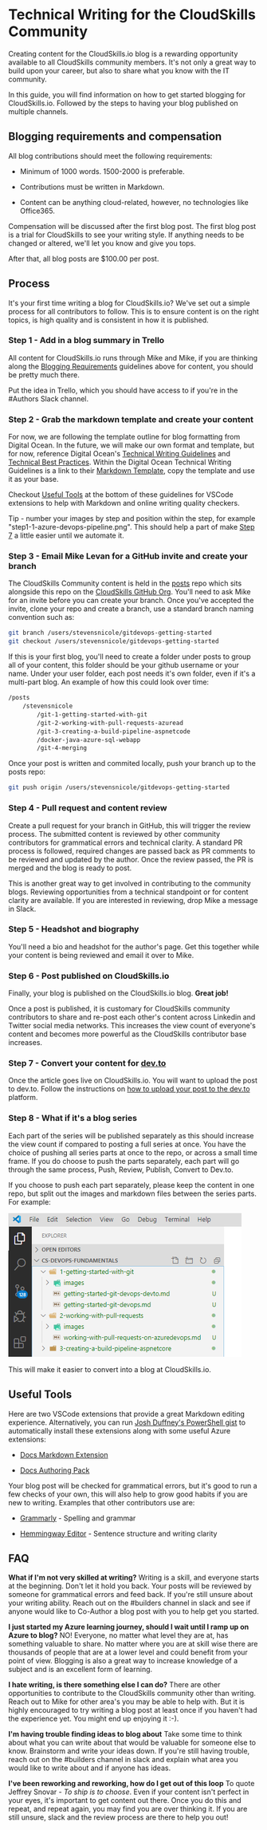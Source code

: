 # Technical Writing for the CloudSkills Community

Creating content for the CloudSkills.io blog is a rewarding opportunity available to all CloudSkills community members. It's not only a great way to build upon your career, but also to share what you know with the IT community.

In this guide, you will find information on how to get started blogging for CloudSkills.io. Followed by the steps to having your blog published on multiple channels.

## Blogging requirements and compensation <a name="BloggingReqs"></a>

All blog contributions should meet the following requirements:

- Minimum of 1000 words. 1500-2000 is preferable.

- Contributions must be written in Markdown.

- Content can be anything cloud-related, however, no technologies like Office365.

Compensation will be discussed after the first blog post. The first blog post is a trial for CloudSkills to see your writing style. If anything needs to be changed or altered, we'll let you know and give you tops.

After that, all blog posts are $100.00 per post.

## Process

It's your first time writing a blog for CloudSkills.io? We've set out a simple process for all contributors to follow. This is to ensure content is on the right topics, is high quality and is consistent in how it is published.

### Step 1 - Add in a blog summary in Trello

All content for CloudSkills.io runs through Mike and Mike, if you are thinking along the [Blogging Requirements](#BloggingReqs) guidelines above for content, you should be pretty much there.

Put the idea in Trello, which you should have access to if you're in the #Authors Slack channel.

### Step 2 - Grab the markdown template and create your content

For now, we are following the template outline for blog formatting from Digital Ocean. In the future, we will make our own format and template, but for now, reference Digital Ocean's [Technical Writing Guidelines](https://www.digitalocean.com/community/tutorials/digitalocean-s-technical-writing-guidelines) and [Technical Best Practices](https://www.digitalocean.com/community/tutorials/technical-recommendations-and-best-practices-for-digitalocean-s-tutorials). Within the Digital Ocean Technical Writing Guidelines is a link to their [Markdown Template](https://github.com/do-community/do-article-templates), copy the template and use it as your base.

Checkout [Useful Tools](#UsefulTools) at the bottom of these guidelines for VSCode extensions to help with Markdown and online writing quality checkers.

Tip - number your images by step and position within the step, for example "step1-1-azure-devops-pipeline.png". This should help a part of make [Step 7](#Step7) a little easier until we automate it.

### Step 3 - Email Mike Levan for a GitHub invite and create your branch

The CloudSkills Community content is held in the [posts](https://github.com/CloudSkills/posts) repo which sits alongside this repo on the [CloudSkills GitHub Org](https://github.com/CloudSkills). You'll need to ask Mike for an invite before you can create your branch. Once you've accepted the invite, clone your repo and create a branch, use a standard branch naming convention such as:

``` bash
git branch /users/stevensnicole/gitdevops-getting-started
git checkout /users/stevensnicole/gitdevops-getting-started
```

If this is your first blog, you'll need to create a folder under posts to group all of your content, this folder should be your github username or your name. Under your user folder, each post needs it's own folder, even if it's a multi-part blog. An example of how this could look over time:

```bash
/posts
    /stevensnicole
        /git-1-getting-started-with-git
        /git-2-working-with-pull-requests-azuread
        /git-3-creating-a-build-pipeline-aspnetcode
        /docker-java-azure-sql-webapp
        /git-4-merging
```

Once your post is written and commited locally, push your branch up to the posts repo:

``` bash
git push origin /users/stevensnicole/gitdevops-getting-started
```

### Step 4 - Pull request and content review

Create a pull request for your branch in GitHub, this will trigger the review process. The submitted content is reviewed by other community contributors for grammatical errors and technical clarity. A standard PR process is followed, required changes are passed back as PR comments to be reviewed and updated by the author. Once the review passed, the PR is merged and the blog is ready to post.

This is another great way to get involved in contributing to the community blogs. Reviewing opportunities from a technical standpoint or for content clarity are available. If you are interested in reviewing, drop Mike a message in Slack.

### Step 5 - Headshot and biography

You'll need a bio and headshot for the author's page. Get this together while your content is being reviewed and email it over to Mike.

### Step 6 - Post published on CloudSkills.io

Finally, your blog is published on the CloudSkills.io blog. **Great job!**

Once a post is published, it is customary for CloudSkills community contributors to share and re-post each other's content across Linkedin and Twitter social media networks. This increases the view count of everyone's content and becomes more powerful as the CloudSkills contributor base increases.

### Step 7 - Convert your content for [dev.to](https://dev.to/)<a name="Step7"></a>

Once the article goes live on CloudSkills.io. You will want to upload the post to dev.to. Follow the instructions on [how to upload your post to the dev.to](/step8-convert-blog-for-devto.md) platform.

### Step 8 - What if it's a blog series

Each part of the series will be published separately as this should increase the view count if compared to posting a full series at once. You have the choice of pushing all series parts at once to the repo, or across a small time frame. If you do choose to push the parts separately, each part will go through the same process, Push, Review, Publish, Convert to Dev.to.

If you choose to push each part separately, please keep the content in one repo, but split out the images and markdown files between the series parts. For example:

![splitseriesparts](/Images/step8-2-split-out-series-parts.png)

This will make it easier to convert into a blog at CloudSkills.io.

## Useful Tools

Here are two VSCode extensions that provide a great Markdown editing experience. Alternatively, you can run [Josh Duffney's PowerShell gist](https://github.com/CloudSkills/automation-assets/tree/master/vscode-bootstrap) to automatically install these extensions along with some useful Azure extensions:

- [Docs Markdown Extension](https://marketplace.visualstudio.com/items?itemName=docsmsft.docs-markdown)

- [Docs Authoring Pack](https://marketplace.visualstudio.com/items?itemName=docsmsft.docs-authoring-pack)

Your blog post will be checked for grammatical errors, but it's good to run a few checks of your own, this will also help to grow good habits if you are new to writing. Examples that other contributors use are:

- [Grammarly](https://app.grammarly.com/) - Spelling and grammar

- [Hemmingway Editor](http://www.hemingwayapp.com/) - Sentence structure and writing clarity

## FAQ

**What if I'm not very skilled at writing?**
Writing is a skill, and everyone starts at the beginning. Don't let it hold you back. Your posts will be reviewed by someone for grammatical errors and feed back. If you're still unsure about your writing ability. Reach out on the #builders channel in slack and see if anyone would like to Co-Author a blog post with you to help get you started.

**I just started my Azure learning journey, should I wait until I ramp up on Azure to blog?**
NO! Everyone, no matter what level they are at, has something valuable to share. No matter where you are at skill wise there are thousands of people that are at a lower level and could benefit from your point of view. Blogging is also a great way to increase knowledge of a subject and is an excellent form of learning.

 **I hate writing, is there something else I can do?**
There are other opportunities to contribute to the CloudSkills community other than writing. Reach out to Mike for other area's you may be able to help with. But it is highly encouraged to try writing a blog post at least once if you haven't had the experience yet. You might end up enjoying it :-).

**I'm having trouble finding ideas to blog about**
Take some time to think about what you can write about that would be valuable for someone else to know. Brainstorm and write your ideas down. If you're still having trouble, reach out on the #builders channel in slack and explain what area you would like to write about and if anyone has ideas.

**I've been reworking and reworking, how do I get out of this loop**
To quote Jeffrey Snovar - *To ship is to choose*. Even if your content isn't perfect in your eyes, it's important to get content out there. Once you do this and repeat, and repeat again, you may find you are over thinking it. If you are still unsure, slack and the review process are there to help you out!
